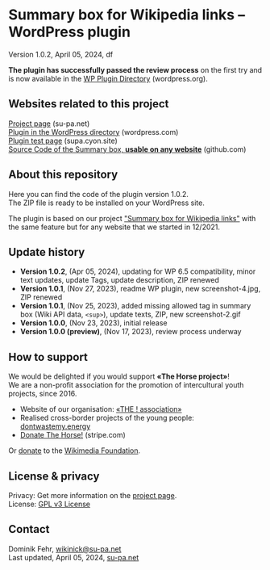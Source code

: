 # Summary box for Wikipedia links &ndash; WordPress plugin

Version 1.0.2, April 05, 2024, df  

**The plugin has successfully passed the review process** on the first try and is now available in the [WP Plugin Directory](https://wordpress.org/plugins/summary-box-for-wikipedia-links) (wordpress.org). 

## Websites related to this project
[Project page](https://su-pa.net/wikiPrevBox/index.html) (su-pa.net)  
[Plugin in the WordPress directory](https://wordpress.org/plugins/summary-box-for-wikipedia-links) (wordpress.com)  
[Plugin test page](https://supa.cyon.site/) (supa.cyon.site)  
[Source Code of the Summary box, **usable on any website**](https://github.com/su-pa/Summary-box-for-Wikipedia-links) (github.com)

## About this repository
Here you can find the code of the plugin version 1.0.2.  
The ZIP file is ready to be installed on your WordPress site. 

The plugin is based on our project ["Summary box for Wikipedia links"](https://wordpress.org/plugins/summary-box-for-wikipedia-links) with the same feature but for any website that we started in 12/2021.

## Update history
- **Version 1.0.2**, (Apr 05, 2024), updating for WP 6.5 compatibility, minor text updates, update Tags, update description, ZIP renewed
- **Version 1.0.1**, (Nov 27, 2023), readme WP plugin, new screenshot-4.jpg, ZIP renewed
- **Version 1.0.1**, (Nov 25, 2023), added missing allowed tag in summary box (Wiki API data, ``<sup>``), update texts, ZIP, new screenshot-2.gif
- **Version 1.0.0**, (Nov 23, 2023), initial release
- **Version 1.0.0 (preview)**, (Nov 17, 2023), review process underway 

## How to support
We would be delighted if you would support **«The Horse project»**!\
We are a non-profit association for the promotion of intercultural youth projects, since 2016.
- Website of our organisation: [«THE ! association»](https://the-horse.education)
- Realised cross-border projects of the young people: [dontwastemy.energy](https://dontwastemy.energy)
- [Donate The Horse!](https://donate.stripe.com/aEU01Rfj55RxdO0cMO) (stripe.com)

Or [donate](https://donate.wikimedia.org) to the 
	[Wikimedia Foundation](https://en.wikipedia.org/wiki/Wikimedia_Foundation).

## License & privacy
Privacy: Get more information on the [project page](https://su-pa.net/wikiPrevBox/).  
License: [GPL v3 License](https://www.gnu.org/licenses/gpl-3.0.en.html)

## Contact
Dominik Fehr, wikinick@su-pa.net  
Last updated, April 05, 2024, [su-pa.net](https://su-pa.net)